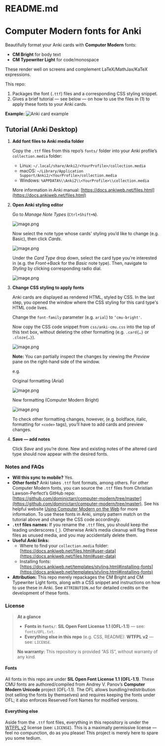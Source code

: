 # README.md

# Computer Modern fonts for Anki

Beautifully format your Anki cards with **Computer Modern** fonts: 

- **CM Bright** for body text
- **CM Typewriter Light** for code/monospace

These render well on screens and complement LaTeX/MathJax/KaTeX expressions. 

This repo:

1. Packages the font (`.ttf`) files and a corresponding CSS styling snippet.
2. Gives a brief tutorial &mdash; see below &mdash; on how to use the files in (1) to apply these fonts to your Anki cards.

**Example:**
![Anki card example](images/anki-card-example.png)

## Tutorial (Anki Desktop)

1. **Add font files to Anki media folder**
    
    Copy the `.ttf` files from this repo’s `fonts/` folder into your Anki profile’s `collection.media` folder:
    
    - Linux: `~/.local/share/Anki2/<YourProfile>/collection.media`
    - macOS: `~/Library/Application Support/Anki2/<YourProfile>/collection.media`
    - Windows: `%APPDATA%\\Anki2\\<YourProfile>\\collection.media`
    
    More information in Anki manual: [https://docs.ankiweb.net/files.html](https://docs.ankiweb.net/files.html)
    
2. **Open Anki styling editor**
    
    Go to *Manage Note Types* (`Ctrl+Shift+N`).
    
    ![image.png](images/image.png)
    
    Now select the note type whose cards' styling you’d like to change (e.g. Basic), then click *Cards*.
    
    ![image.png](images/image%201.png)
    
    Under the *Card Type* drop down, select the card type you're interested in (e.g. the *Front->Back* for the *Basic* note type). Then, navigate to *Styling* by clicking corresponding radio dial.
    
    ![image.png](images/image%202.png)
    
3. **Change CSS styling to apply fonts**
    
    Anki cards are displayed as rendered HTML, styled by CSS. In the last step, you opened the window where the CSS styling for this card type's HTML code lives.
    
    Change the `font-family` parameter (e.g. `arial`) to `‘cmu-bright'`.
    
    Now copy the CSS code snippet from `css/anki-cmu.css` into the top of this text box, without deleting the other formatting (e.g. `.card{…}` or `.cloze{…}`).
    
    ![image.png](images/image%203.png)
    
    **Note:** You can partially inspect the changes by viewing the *Preview* pane on the right-hand side of the window.
    
    e.g.
    
    Original formatting (Arial)
    
    ![image.png](images/image%204.png)
    
    New formatting (Computer Modern Bright)
    
    ![image.png](images/image%205.png)
    
    To check other formatting changes, however, (e.g. boldface, italic, formatting for `<code>` tags), you’ll have to add cards and preview changes.
    
4. **Save — add notes**
    
    Click *Save* and you’re done. New and existing notes of the altered card type should now appear with the desired fonts.
    

### Notes and FAQs

- **Will this sync to mobile?** Yes.
- **Other fonts?** Anki takes `.ttf` font formats, among others. For other Computer Modern fonts, you can source the `.ttf` files from Christian Lawson-Perfect’s GitHub repo: [https://github.com/dominictarr/computer-modern/tree/master](https://github.com/dominictarr/computer-modern/tree/master). See his helpful website [Using Computer Modern on the Web](https://www.checkmyworking.com/cm-web-fonts/) for more information. To use these fonts in Anki, simply pattern match on the tutorial above and change the CSS code accordingly.
- **`.ttf` files names:** If you rename the `.ttf` files, you should keep the leading underscores (`_`). Otherwise Anki’s media cleanup will flag these files as unused media, and you may accidentally delete them.
- **Useful Anki links:**
    - Where to find your `collection.media` folder: [https://docs.ankiweb.net/files.html#user-data](https://docs.ankiweb.net/files.html#user-data)
    - Installing fonts: [https://docs.ankiweb.net/templates/styling.html#installing-fonts](https://docs.ankiweb.net/templates/styling.html#installing-fonts)
- **Attribution:** This repo merely repackages the CM Bright and CM Typewriter Light fonts, along with a CSS snippet and instructions on how to use these in Anki. See `ATTRIBUTION.md` for detailed credits on the development of these fonts.

### License

> **At a glance**
> 
> - **Fonts in `fonts/`**: **SIL Open Font License 1.1 (OFL‑1.1)** — see: `fonts/OFL.txt`.
> - **Everything else in this repo** (e.g. CSS, README): **WTFPL v2** — see: `LICENSE`.
> 
> **No warranty:** This repository is provided “AS IS”, without warranty of any kind.
> 

#### Fonts

All fonts in this repo are under **SIL Open Font License 1.1 (OFL‑1.1)**. These CMU fonts are authored/compiled from Andrey V. Panov’s **Computer Modern Unicode** project (OFL‑1.1). The OFL allows bundling/redistribution (not selling the fonts by themselves) and requires keeping the fonts under OFL; it also enforces Reserved Font Names for modified versions.

#### Everything else

Aside from the `.ttf` font files, everything in this repository is under the [WTFPL v2](https://www.wtfpl.net/) license (see: `LICENSE`). This is a maximally permissive license — feel no compunction, do as you please! This project is merely here to spare you some tedium.
